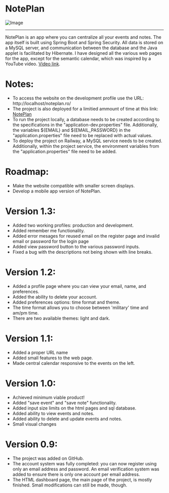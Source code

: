 # NotePlan

![Image](https://github.com/AndreiBertescu/NotePlan/assets/126001291/b532aee9-1a74-48ac-9c0a-934355d98981)

---

NotePlan is an app where you can centralize all your events and notes. The app itself is built using Spring Boot and Spring Security. All data is stored on a MySQL server, and communication between the database and the Java applet is facilitated by Hibernate. I have designed all the various web pages for the app, except for the semantic calendar, which was inspired by a YouTube video. [Video link](https://www.youtube.com/watch?v=6EVgmpm4z5U&t=1939s).

# Notes:
- To access the website on the development profile use the URL: http://localhost/noteplan.ro/
- The project is also deployed for a limitied ammount of time at this link: [NotePlan](https://noteplan-production.up.railway.app/)
- To run the project locally, a database needs to be created according to the specifications in the "application-dev.properties" file. Additionally, the variables ${EMAIL} and ${EMAIL_PASSWORD} in the "application.properties" file need to be replaced with actual values.
- To deploy the project on Railway, a MySQL service needs to be created. Additionally, within the project service, the environment variables from the "application.properties" file need to be added.

# Roadmap:
- Make the website compatible with smaller screen displays.
- Develop a mobile app version of NotePlan.

# Version 1.3:
- Added two working profiles: production and development.
- Added remember me functionality.
- Added error mesages for reused email on the register page and invalid email or password for the login page
- Added view password button to the various password inputs.
- Fixed a bug with the descriptions not being shown with line breaks.

# Version 1.2:
- Added a profile page where you can view your email, name, and preferences.
- Added the ability to delete your account.
- Added preferences options: time format and theme.
- The time format allows you to choose between 'military' time and am/pm time.
- There are two available themes: light and dark.

# Version 1.1:
- Added a proper URL name
- Added small features to the web page.
- Made central calendar responsive to the events on the left.

# Version 1.0:
- Achieved minimum viable product!
- Added "save event" and "save note" functionality.
- Added input size limits on the html pages and sql database.
- Added ability to view events and notes.
- Added ability to delete and update events and notes.
- Small visual changes

# Version 0.9:
- The project was added on GitHub.
- The account system was fully completed: you can now register using only an email address and password. An email verification system was added to ensure there is only one account per email address.
- The HTML dashboard page, the main page of the project, is mostly finished. Small modifications can still be made, though.

